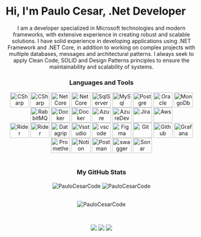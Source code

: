 # Hi, I'm Paulo Cesar, .Net Developer

<div align="center" style="display: inline_block">
  <p>
    I am a developer specialized in Microsoft technologies and modern frameworks, with extensive experience in creating robust and scalable solutions. 
    I have solid experience in developing applications using .NET Framework and .NET Core, in addition to working on complex projects with multiple databases, 
    messages and architectural patterns. I always seek to apply Clean Code, SOLID and Design Patterns principles to ensure the maintainability and scalability of systems.
  </p>
</div>

<h3 align="center">Languages and Tools</h3>
<div align="center" style="display: inline_block">  
  <img align="center" alt="CSharp" height="40" width="50" src="https://cdn.jsdelivr.net/gh/devicons/devicon@latest/icons/dot-net/dot-net-original.svg" />          
  <img align="center" alt="CSharp" height="40" width="50" src="https://cdn.jsdelivr.net/gh/devicons/devicon@latest/icons/csharp/csharp-original.svg" />
  <img align="center" alt="NetCore" height="40" width="50" src="https://cdn.jsdelivr.net/gh/devicons/devicon@latest/icons/dotnetcore/dotnetcore-original.svg" />   
  <img align="center" alt="NetCore" height="40" width="50" src="https://cdn.jsdelivr.net/gh/devicons/devicon@latest/icons/sqldeveloper/sqldeveloper-original.svg" />          
  <img align="center" alt="SqlServer" height="40" width="50" src="https://cdn.jsdelivr.net/gh/devicons/devicon@latest/icons/microsoftsqlserver/microsoftsqlserver-original-wordmark.svg" />
  <img align="center" alt="MySql" height="40" width="50" src="https://cdn.jsdelivr.net/gh/devicons/devicon@latest/icons/mysql/mysql-original-wordmark.svg" />
  <img align="center" alt="Postgre" height="40" width="50" src="https://cdn.jsdelivr.net/gh/devicons/devicon@latest/icons/postgresql/postgresql-original-wordmark.svg" />
  <img align="center" alt="Oracle" height="40" width="50" src="https://cdn.jsdelivr.net/gh/devicons/devicon@latest/icons/oracle/oracle-original.svg" />
  <img align="center" alt="MongoDb" height="40" width="50" src="https://cdn.jsdelivr.net/gh/devicons/devicon@latest/icons/mongodb/mongodb-original-wordmark.svg" />
  <img align="center" alt="RabbitMQ" height="40" width="50" src="https://cdn.jsdelivr.net/gh/devicons/devicon@latest/icons/rabbitmq/rabbitmq-original.svg" />
  <img align="center" alt="Docker" height="40" width="50" src="https://cdn.jsdelivr.net/gh/devicons/devicon@latest/icons/kubernetes/kubernetes-original.svg" />   
  <img align="center" alt="Docker" height="40" width="50" src="https://cdn.jsdelivr.net/gh/devicons/devicon@latest/icons/docker/docker-original-wordmark.svg" />
  <img align="center" alt="Azure" height="40" width="50" src="https://cdn.jsdelivr.net/gh/devicons/devicon@latest/icons/azure/azure-original.svg" /> 
  <img align="center" alt="AzureDevops" height="40" width="50" src="https://cdn.jsdelivr.net/gh/devicons/devicon@latest/icons/azuredevops/azuredevops-original.svg" />   
  <img align="center" alt="Jira" height="40" width="50" src="https://cdn.jsdelivr.net/gh/devicons/devicon@latest/icons/jira/jira-original.svg" />
  <img align="center" alt="Aws" height="40" width="50" src="https://cdn.jsdelivr.net/gh/devicons/devicon@latest/icons/amazonwebservices/amazonwebservices-plain-wordmark.svg" />
  <br>  
  <img align="center" alt="Rider" height="40" width="50" src="https://cdn.jsdelivr.net/gh/devicons/devicon@latest/icons/jetbrains/jetbrains-original.svg" />          
  <img align="center" alt="Rider" height="40" width="50" src="https://cdn.jsdelivr.net/gh/devicons/devicon@latest/icons/rider/rider-original.svg" />   
  <img align="center" alt="Datagrip" height="40" width="50" src="https://cdn.jsdelivr.net/gh/devicons/devicon@latest/icons/datagrip/datagrip-original.svg" />   
  <img align="center" alt="Vsstudio" height="40" width="50" src="https://cdn.jsdelivr.net/gh/devicons/devicon@latest/icons/visualstudio/visualstudio-original.svg" />   
  <img align="center" alt="vscode" height="40" width="50" src="https://cdn.jsdelivr.net/gh/devicons/devicon@latest/icons/vscode/vscode-original.svg" />          
  <img align="center" alt="Figma" height="40" width="50" src="https://cdn.jsdelivr.net/gh/devicons/devicon@latest/icons/figma/figma-original.svg" />      
  <img align="center" alt="Git" height="40" width="50" src="https://cdn.jsdelivr.net/gh/devicons/devicon@latest/icons/git/git-original.svg" />  
  <img align="center" alt="Github" height="40" width="50" src="https://cdn.jsdelivr.net/gh/devicons/devicon@latest/icons/github/github-original.svg" />      
  <img align="center" alt="Grafana" height="40" width="50" src="https://cdn.jsdelivr.net/gh/devicons/devicon@latest/icons/grafana/grafana-original.svg" />  
  <img align="center" alt="Prometheus" height="40" width="50" src="https://cdn.jsdelivr.net/gh/devicons/devicon@latest/icons/prometheus/prometheus-original.svg" />          
  <img align="center" alt="Notion" height="40" width="50" src="https://cdn.jsdelivr.net/gh/devicons/devicon@latest/icons/notion/notion-original.svg" />    
  <img align="center" alt="Postman" height="40" width="50" src="https://cdn.jsdelivr.net/gh/devicons/devicon@latest/icons/postman/postman-original.svg" />  
  <img align="center" alt="swagger" height="40" width="50" src="https://cdn.jsdelivr.net/gh/devicons/devicon@latest/icons/swagger/swagger-original.svg" />          
  <img align="center" alt="Sonar" height="40" width="50" src="https://cdn.jsdelivr.net/gh/devicons/devicon@latest/icons/sonarqube/sonarqube-original.svg" />          
</div>
<br>
<h3 align="center" >My GitHub Stats</h3>
<div align="center" style="display: inline_block">
  <img align="center" src="https://github-readme-stats.vercel.app/api?username=PauloCesarCode&show_icons=true&theme=dark&locale=en" alt="PauloCesarCode" />
  <img align="center" src="https://github-readme-stats.vercel.app/api/top-langs?username=PauloCesarCode&show_icons=true&theme=dark&locale=en&layout=compact" alt="PauloCesarCode" />
</div>
<br>
<div align="center" style="display: inline_block">
  <p><img align="center" src="https://github-readme-streak-stats.herokuapp.com/?user=PauloCesarCode&theme=dark" alt="PauloCesarCode" /></p>
</div>
<br>
<p align="center">
  <a href="https://www.linkedin.com/in/ads-paulocesar-dotnet/"> <img src="https://skillicons.dev/icons?i=linkedin" /></a>
  <a href="https://instagram.com/paulohfac"> <img src="https://skillicons.dev/icons?i=instagram" /></a>
  <a href="https://mailto:ads.paulocesar@gmail.com"> <img src="https://skillicons.dev/icons?i=gmail" /></a>
</p>


            
        
